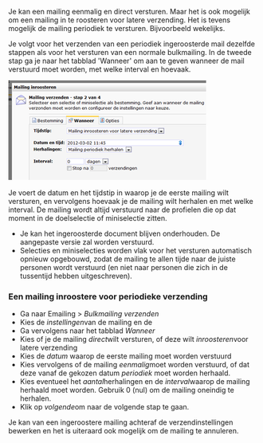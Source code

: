 Je kan een mailing eenmalig en direct versturen. Maar het is ook
mogelijk om een mailing in te roosteren voor latere verzending. Het is
tevens mogelijk de mailing periodiek te versturen. Bijvoorbeeld
wekelijks.

Je volgt voor het verzenden van een periodiek ingeroosterde mail
dezelfde stappen als voor het versturen van een normale bulkmailing. In
de tweede stap ga je naar het tabblad 'Wanneer' om aan te geven wanneer
de mail verstuurd moet worden, met welke interval en hoevaak.

![](../images/nlsettingsschedule.png)

Je voert de datum en het tijdstip in waarop je de eerste mailing wilt
versturen, en vervolgens hoevaak je de mailing wilt herhalen en met
welke interval. De mailing wordt altijd verstuurd naar de profielen die
op dat moment in de doelselectie of miniselectie zitten.

-   Je kan het ingeroosterde document blijven onderhouden. De aangepaste
    versie zal worden verstuurd.
-   Selecties en miniselecties worden vlak voor het versturen
    automatisch opnieuw opgebouwd, zodat de mailing te allen tijde naar
    de juiste personen wordt verstuurd (en niet naar personen die zich
    in de tussentijd hebben uitgeschreven).

### Een mailing inroostere voor periodieke verzending

-   Ga naar Emailing \> *Bulkmailing verzenden*
-   Kies de *instellingen*van de mailing en de
-   Ga vervolgens naar het tabblad *Wanneer*
-   Kies of je de mailing *direct*wilt versturen, of deze wilt
    *inroosteren*voor latere verzending
-   Kies de *datum* waarop de eerste mailing moet worden verstuurd
-   Kies vervolgens of de mailing *eenmalig*moet worden verstuurd, of
    dat deze vanaf de gekozen datum *periodiek* moet worden herhaald.
-   Kies eventueel het *aantal*herhalingen en de *interval*waarop de
    mailing herhaald moet worden. Gebruik 0 (nul) om de mailing oneindig
    te herhalen.
-   Klik op *volgende*om naar de volgende stap te gaan.

Je kan van een ingeroostere mailing achteraf de verzendinstellingen
bewerken en het is uiteraard ook mogelijk om de mailing te
annuleren.
